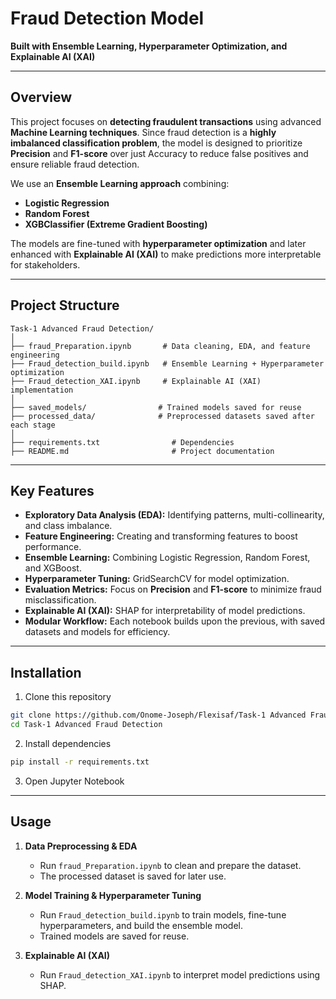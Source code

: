 # Fraud Detection Model

**Built with Ensemble Learning, Hyperparameter Optimization, and Explainable AI (XAI)**

---

## Overview

This project focuses on **detecting fraudulent transactions** using advanced **Machine Learning techniques**.
Since fraud detection is a **highly imbalanced classification problem**, the model is designed to prioritize **Precision** and **F1-score** over just Accuracy to reduce false positives and ensure reliable fraud detection.

We use an **Ensemble Learning approach** combining:

* **Logistic Regression**
* **Random Forest**
* **XGBClassifier (Extreme Gradient Boosting)**

The models are fine-tuned with **hyperparameter optimization** and later enhanced with **Explainable AI (XAI)** to make predictions more interpretable for stakeholders.

---

## Project Structure

```
Task-1 Advanced Fraud Detection/
│
├── fraud_Preparation.ipynb       # Data cleaning, EDA, and feature engineering
├── Fraud_detection_build.ipynb   # Ensemble Learning + Hyperparameter optimization
├── Fraud_detection_XAI.ipynb     # Explainable AI (XAI) implementation
│
├── saved_models/                # Trained models saved for reuse
├── processed_data/              # Preprocessed datasets saved after each stage
│
├── requirements.txt                # Dependencies
├── README.md                       # Project documentation
```

---

##  Key Features

- **Exploratory Data Analysis (EDA):** Identifying patterns, multi-collinearity, and class imbalance.
- **Feature Engineering:** Creating and transforming features to boost performance.
- **Ensemble Learning:** Combining Logistic Regression, Random Forest, and XGBoost.
- **Hyperparameter Tuning:** GridSearchCV for model optimization.
- **Evaluation Metrics:** Focus on **Precision** and **F1-score** to minimize fraud misclassification.
- **Explainable AI (XAI):** SHAP for interpretability of model predictions.
- **Modular Workflow:** Each notebook builds upon the previous, with saved datasets and models for efficiency.

---

##  Installation

1. Clone this repository

```bash
git clone https://github.com/Onome-Joseph/Flexisaf/Task-1 Advanced Fraud Detection.git
cd Task-1 Advanced Fraud Detection
```

2. Install dependencies

```bash
pip install -r requirements.txt
```

3. Open Jupyter Notebook
---

## Usage

1. **Data Preprocessing & EDA**

   * Run `fraud_Preparation.ipynb` to clean and prepare the dataset.
   * The processed dataset is saved for later use.

2. **Model Training & Hyperparameter Tuning**

   * Run `Fraud_detection_build.ipynb` to train models, fine-tune hyperparameters, and build the ensemble model.
   * Trained models are saved for reuse.

3. **Explainable AI (XAI)**

   * Run `Fraud_detection_XAI.ipynb` to interpret model predictions using SHAP.

